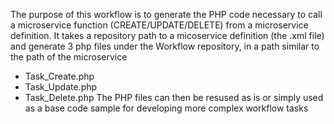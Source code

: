 The purpose of this workflow is to generate the PHP code necessary to call a microservice function (CREATE/UPDATE/DELETE) from a microservice definition.
It takes a repository path to a micoservice definition (the .xml file) and generate 3 php files under the Workflow repository, in a path similar to the path of the microservice
* Task_Create.php
* Task_Update.php
* Task_Delete.php
The PHP files can then be resused as is or simply used as a base code sample for developing more complex workflow tasks

